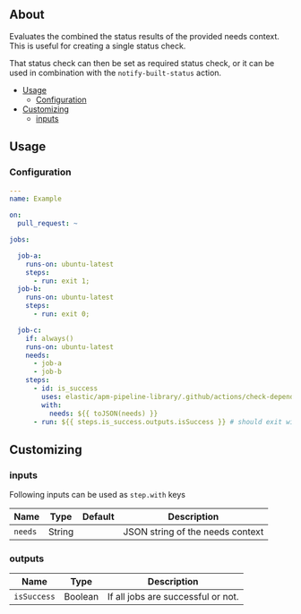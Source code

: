 ## About

Evaluates the combined the status results of the provided needs context.
This is useful for creating a single status check.

That status check can then be set as required status check, or it can be used
in combination with the `notify-built-status` action.

* [Usage](#usage)
    * [Configuration](#configuration)
* [Customizing](#customizing)
    * [inputs](#inputs)

## Usage

### Configuration

```yaml
---
name: Example

on:
  pull_request: ~

jobs:

  job-a:
    runs-on: ubuntu-latest
    steps:
      - run: exit 1;
  job-b:
    runs-on: ubuntu-latest
    steps:
      - run: exit 0;

  job-c:
    if: always()
    runs-on: ubuntu-latest
    needs:
      - job-a
      - job-b
    steps:
      - id: is_success
        uses: elastic/apm-pipeline-library/.github/actions/check-dependent-jobs@current
        with:
          needs: ${{ toJSON(needs) }}
      - run: ${{ steps.is_success.outputs.isSuccess }} # should exit with 1 or 0.
```

## Customizing

### inputs

Following inputs can be used as `step.with` keys

| Name         | Type    | Default                     | Description                      |
|--------------|---------|-----------------------------|----------------------------------|
| `needs`      | String  |                             | JSON string of the needs context |

### outputs

| Name        | Type    | Description                        |
|-------------|---------|------------------------------------|
| `isSuccess` | Boolean | If all jobs are successful or not. |
